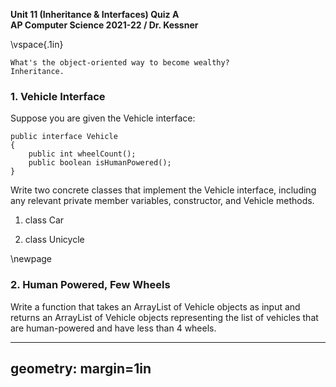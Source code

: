 __Unit 11 (Inheritance & Interfaces) Quiz A__  
__AP Computer Science 2021-22 / Dr. Kessner__  

\vspace{.1in}

```
What's the object-oriented way to become wealthy?
Inheritance.
```

### 1.  Vehicle Interface

Suppose you are given the Vehicle interface:

```
public interface Vehicle
{
    public int wheelCount();
    public boolean isHumanPowered();
}
```


Write two concrete classes that implement the Vehicle interface, including any
relevant private member variables, constructor, and Vehicle methods.

1) class Car

2) class Unicycle

\newpage


### 2.  Human Powered, Few Wheels

Write a function that takes an ArrayList of Vehicle objects as input and
returns an ArrayList of Vehicle objects representing the list of vehicles that
are human-powered and have less than 4 wheels.


---
geometry: margin=1in
---


